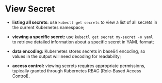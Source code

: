 # View Secret

- **listing all secrets:** use `kubectl get secrets` to view a list of all secrets in the current Kubernetes namespace;
- **viewing a specific secret:** use `kubectl get secret my-secret -o yaml` to retrieve detailed information about a specific secret in YAML format;
- **data encoding:** Kubernetes stores secrets in base64 encoding, so values in the output will need decoding for readability;


- **access control:** viewing secrets requires appropriate permissions, typically granted through Kubernetes RBAC (Role-Based Access Control).
